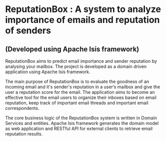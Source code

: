 ReputationBox : A system to analyze importance of emails and reputation of senders
==================================================================================

(Developed using Apache Isis framework)
---------------------------------------
  
ReputationBox aims to predict email importance and sender reputation by analysing your mailbox. The project is developed as a domain driven application using Apache Isis framework. 
  
The main purpose of ReputationBox is to evaluate the goodness of an incoming email and it's sender's reputation in a user’s mailbox and give the user a reputation score for the email. The application aims to become an effective tool for the email users to organize their inboxes based on email reputation, keep track of important email threads and important email correspondents.

The core business logic of the ReputationBox system is written in Domain Services and entities. Apache Isis framework generates the domain model  as web application and RESTful API for external clients to retrieve email reputation results. 

